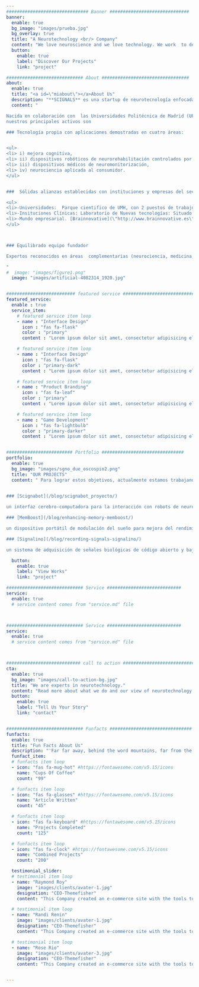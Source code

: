 ```yaml
---
############################### Banner ##############################
banner:
  enable: true
  bg_image: "images/prueba.jpg"
  bg_overlay: true
  title: "A Neurotechnology <br/> Company"
  content: "We love neuroscience and we love technology. We work  to deliver  the best possible solutions for improving healthy and injured brains"
  button:
    enable: true
    label: "Discover Our Projects"
    link: "project"

############################# About #################################
about:
  enable: true
  title: "<a id=\"miabout\"></a>About Us"
  description: "**SCIGNALS** es una startup de neurotecnología enfocada en la investigación, desarrollo y comercialización de tecnologías especializadas para registrar y procesar señales biomédicas en el campo de la salud y la neurociencia."
  content: "

Nacida en colaboración con  las Universidades Politécnica de Madrid (UPM) y Miguel Hernández de Elche (UMH), 
nuestros principales activos son 

### Tecnología propia con aplicaciones demostradas en cuatro áreas:


<ul>
<li> i) mejora cognitiva, 
<li> ii) dispositivos robóticos de neurorehabilitación controlados por brain computer interface (BCI), 
<li> iii) dispositivos médicos de neuromonitorización, 
<li> iv) neurociencia aplicada al consumidor.
</ul>


###  Sólidas alianzas establecidas con instituciones y empresas del sector que potencian su aplicación:

<ul>
<li>-Universidades:  Parque cientifico de UMH, con 2 puestos de trabajo, favorece colaboraciones con UMH.
<li>-Insituciones Clínicas: Laboratorio de Nuevas tecnologías: Situado en la Fundación Instituto San José, con 3 puestos de trabajo, permite el acceso a pacientes.
<li>-Mundo empresarial. [Brainnovative](\"http://www.brainnovative.es\"), una empresa especializada en consultoría para neurociencias orientadas al consumidor que utiliza nuestras soluciones tecnológicas individualizadas desarrolladas para 
</ul>



### Equilibrado equipo fundador

Expertos reconocidos en áreas  complementarias (neurociencia, medicina, ingeniería, operaciones y desarrollo de negocio), 

"
#  image: "images/figure1.png"
  image: "images/artificial-4082314_1920.jpg"


########################## featured service ############################
featured_service:
  enable : true
  service_item:
    # featured service item loop
    - name : "Interface Design"
      icon : "fas fa-flask"
      color : "primary"
      content : "Lorem ipsum dolor sit amet, consectetur adipisicing elit. Saepe enim impedit repudiandae omnis est temporibus."

    # featured service item loop
    - name : "Interface Design"
      icon : "fas fa-flask"
      color : "primary-dark"
      content : "Lorem ipsum dolor sit amet, consectetur adipisicing elit. Saepe enim impedit repudiandae omnis est temporibus."

    # featured service item loop
    - name : "Product Branding"
      icon : "fas fa-leaf"
      color : "primary"
      content : "Lorem ipsum dolor sit amet, consectetur adipisicing elit. Saepe enim impedit repudiandae omnis est temporibus."

    # featured service item loop
    - name : "Game Development"
      icon : "fas fa-lightbulb"
      color : "primary-darker"
      content : "Lorem ipsum dolor sit amet, consectetur adipisicing elit. Saepe enim impedit repudiandae omnis est temporibus."


######################### Portfolio ###############################
portfolio:
  enable: true
  bg_image: "images/sgno_due_oscospio2.png"
  title: "OUR PROJECTS"
  content: " Para lograr estos objetivos, actualmente estamos trabajando en diferentes proyectos:

	
### [Scignabot](/blog/scignabot_proyecto/)

un interfaz cerebro-computadora para la interacción con robots de neurorrehabilitación, desarrollado en el Laboratorio de Nuevas Tecnologías para la Neurorrehabilitación (Madrid, España), uniendo fuerzas con la [Fundación Instituto San José, ](http://fundacioninstitutosanjose.com/) perteneciente a la Orden de San Juan de Dios, y la empresa [iDRhA](\"http://www.idrha.es\"), una spin-off del [grupo de NeuroBioengeniering](\"bio.umh.es\") de la Universidad Miguel Hernández de Elche (Alicante, España).

### [MemBoost](/blog/enhancing-memory-memboost/) 

un dispositivo portátil de modulación del sueño para mejora del rendimiento intelectual 

### [Signalino](/blog/recording-signals-signalino/)

un sistema de adquisición de señales biológicas de código abierto y bajo costo basado en Arduino ([vea nuestra tienda](\"http://www.signalino.com/producto/signalino-kit-2/\"))"

  button:
    enable: true
    label: "View Works"
    link: "project"

############################# Service ############################
service:
  enable: true
  # service content comes from "service.md" file



############################# Service ############################
service:
  enable: true
  # service content comes from "service.md" file



############################ call to action ###########################
cta:
  enable: true
  bg_image: "images/call-to-action-bg.jpg"
  title: "We are experts in neurotechnology."
  content: "Read more about what we do and our view of neurotechnology field. Judge for yourself The work and results <br> we’ve achieved for other clients, and meet our highly experienced Team who just love to work hard."
  button:
    enable: true
    label: "Tell Us Your Story"
    link: "contact"


############################# Funfacts ###############################
funfacts:
  enable: true
  title: "Fun Facts About Us"
  description: "'Far far away, behind the word mountains, far from the countries Vokalia and Consonantia, <br> there live the blind texts. Separated they live in Bookmarksgrove right at the coast of the Semantics'"
  funfact_item:
  # funfacts item loop
  - icon: "fas fa-mug-hot" #https://fontawesome.com/v5.15/icons
    name: "Cups Of Coffee"
    count: "99"

  # funfacts item loop
  - icon: "fas fa-glasses" #https://fontawesome.com/v5.15/icons
    name: "Article Written"
    count: "45"

  # funfacts item loop
  - icon: "fas fa-keyboard" #https://fontawesome.com/v5.15/icons
    name: "Projects Completed"
    count: "125"

  # funfacts item loop
  - icon: "fas fa-clock" #https://fontawesome.com/v5.15/icons
    name: "Combined Projects"
    count: "200"

  testimonial_slider:
  # testimonial item loop
  - name: "Raymond Roy"
    image: "images/clients/avater-1.jpg"
    designation: "CEO-Themefisher"
    content: "This Company created an e-commerce site with the tools to make our business a success, with innovative ideas we feel that our site has unique elements that make us stand out from the crowd."

  # testimonial item loop
  - name: "Randi Renin"
    image: "images/clients/avater-1.jpg"
    designation: "CEO-Themefisher"
    content: "This Company created an e-commerce site with the tools to make our business a success, with innovative ideas we feel that our site has unique elements that make us stand out from the crowd."

  # testimonial item loop
  - name: "Rose Rio"
    image: "images/clients/avater-3.jpg"
    designation: "CEO-Themefisher"
    content: "This Company created an e-commerce site with the tools to make our business a success, with innovative ideas we feel that our site has unique elements that make us stand out from the crowd."


---
```

